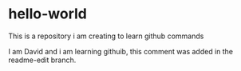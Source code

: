 # hello-world
This is a repository i am creating to learn github commands

I am David and i am learning githuib, this comment was added in the readme-edit branch.
